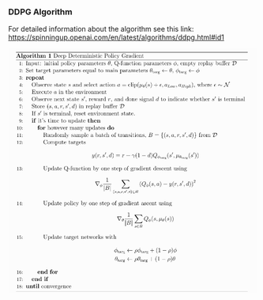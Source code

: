 ### DDPG Algorithm
For detailed information about the algorithm see this link: https://spinningup.openai.com/en/latest/algorithms/ddpg.html#id1
<div align="center">
	<img src="images/DDPG.png" width=800px>
</div> 
